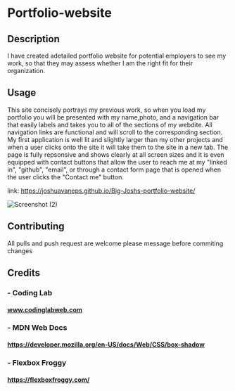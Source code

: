 # Portfolio-website

## Description
I have created adetailed portfolio website for potential employers to see my work, so that they may assess
whether I am the right fit for their organization.


## Usage
 This site concisely portrays my previous work, so when you load my portfolio
 you will be presented with my name,photo, and a navigation bar that easily labels and takes you to all of the sections of my webdite.
 All navigation links are functional and will scroll to the corresponding section. My first application is well lit and 
 slightly larger than my other projects and when a user clicks onto the site it will take them to the site in a new tab.  The page is fully 
 repsonsive and shows clearly at all screen sizes and it is even equipped with contact buttons that allow the user
 to reach me at my "linked in", "github", "email", or through a contact form page that is opened when the user clicks the "Contact me" button.
 
 link: https://joshuavaneps.github.io/Big-Joshs-portfolio-website/

 
 ![Screenshot (2)](https://user-images.githubusercontent.com/111782130/235193748-7411bdbd-1e29-4a2f-9134-018c075c515a.png)

 
 ## Contributing
 All pulls and push request are welcome please message before commiting changes
 

## Credits
### - Coding Lab
#### www.codinglabweb.com
### - MDN Web Docs
#### https://developer.mozilla.org/en-US/docs/Web/CSS/box-shadow
### - Flexbox Froggy
#### https://flexboxfroggy.com/

